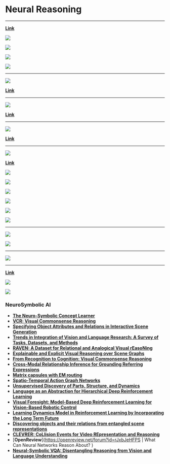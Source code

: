 # Neural Reasoning

---

[**Link**](https://arxiv.org/pdf/1612.00341.pdf)

![](images/2020-07-22-00-42-26.png)

![](images/2020-07-21-06-03-46.png)

![](images/2020-07-21-06-04-40.png)

![](images/2020-07-21-06-04-57.png)

---

![](images/2020-07-22-00-35-19.png)

[**Link**](https://arxiv.org/pdf/1806.01242.pdf)

---

![](images/2020-07-22-00-37-56.png)

[**Link**](https://arxiv.org/pdf/1810.01566.pdf)

---

![](images/2020-07-22-00-40-15.png)

[**Link**](http://papers.nips.cc/paper/8931-universal-invariant-and-equivariant-graph-neural-networks.pdf)

---

![](images/2020-07-22-01-21-03.png)

[**Link**](https://arxiv.org/pdf/1903.05136.pdf)

![](images/2020-07-22-01-21-37.png)

![](images/2020-07-22-01-22-00.png)

![](images/2020-07-22-01-22-20.png)

![](images/2020-07-22-01-23-29.png)

![](images/2020-07-22-01-25-31.png)

![](images/2020-07-22-01-25-56.png)

---

![](images/2020-07-22-01-36-08.png)

![](images/2020-07-22-01-36-39.png)

---

![](images/2020-07-22-01-37-03.png)

---

[**Link**](https://arxiv.org/pdf/1905.10307.pdf)

![](images/2020-07-22-02-06-48.png)

![](images/2020-07-22-02-07-09.png)

### NeuroSymbolic AI

- [**The Neuro-Symbolic Concept Learner**](http://nscl.csail.mit.edu/)
- [**VCR: Visual Commonsense Reasoning**](https://visualcommonsense.com/)
- [**Specifying Object Attributes and Relations in Interactive Scene Generation**](https://arxiv.org/abs/1909.05379.pdf)
- [**Trends in Integration of Vision and Language Research: A Survey of Tasks, Datasets, and Methods**](https://arxiv.org/abs/1907.09358.pdf)
- [**RAVEN: A Dataset for Relational and Analogical Visual rEasoNing**](https://arxiv.org/abs/1903.02741.pdf)
- [**Explainable and Explicit Visual Reasoning over Scene Graphs**](https://arxiv.org/abs/1812.01855.pdf)
- [**From Recognition to Cognition: Visual Commonsense Reasoning**](https://arxiv.org/abs/1811.10830.pdf)
- [**Cross-Modal Relationship Inference for Grounding Referring Expressions**](https://zpascal.net/cvpr2019/Yang_Cross-Modal_Relationship_Inference_for_Grounding_Referring_Expressions_CVPR_2019_paper.pdf)
- [**Matrix capsules with EM routing**](https://openreview.net/forum?id=HJWLfGWRb)
- [**Spatio-Temporal Action Graph Networks**](https://arxiv.org/abs/1812.01233.pdf)
- [**Unsupervised Discovery of Parts, Structure, and Dynamics**](https://arxiv.org/abs/1903.05136.pdf)
- [**Language as an Abstraction for Hierarchical Deep Reinforcement Learning**](https://arxiv.org/abs/1906.07343.pdf)
- [**Visual Foresight: Model-Based Deep Reinforcement Learning for Vision-Based Robotic Control**](https://arxiv.org/abs/1812.00568.pdf)
- [**Learning Dynamics Model in Reinforcement Learning by Incorporating the Long Term Future**](https://arxiv.org/abs/1903.01599.pdf)
- [**Discovering objects and their relations from entangled scene representations**](https://arxiv.org/abs/1702.05068.pdf)
- [**CLEVRER: CoLlision Events for Video REpresentation and Reasoning**](https://arxiv.org/abs/1910.01442.pdf)
- [**OpenReview**](https://openreview.net/forum?id=rJxbJeHFPS | What Can Neural Networks Reason About? )
- [**Neural-Symbolic VQA: Disentangling Reasoning from Vision and Language Understanding**](http://papers.nips.cc/paper/7381-neural-symbolic-vqa-disentangling-reasoning-from-vision-and-language-understanding.pdf)
